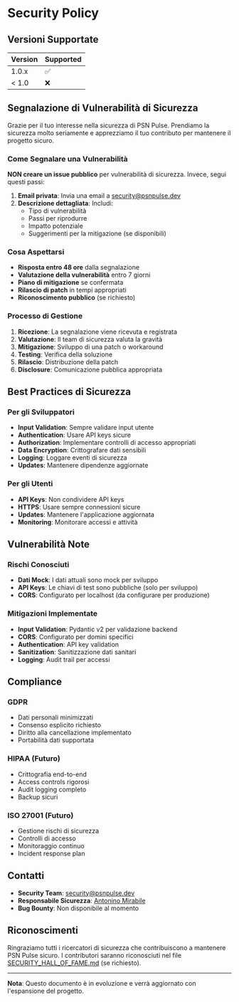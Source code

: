 # Security Policy

## Versioni Supportate

| Version | Supported          |
| ------- | ------------------ |
| 1.0.x   | :white_check_mark: |
| < 1.0   | :x:                |

## Segnalazione di Vulnerabilità di Sicurezza

Grazie per il tuo interesse nella sicurezza di PSN Pulse. Prendiamo la sicurezza molto seriamente e apprezziamo il tuo contributo per mantenere il progetto sicuro.

### Come Segnalare una Vulnerabilità

**NON creare un issue pubblico** per vulnerabilità di sicurezza. Invece, segui questi passi:

1. **Email privata**: Invia una email a [security@psnpulse.dev](mailto:security@psnpulse.dev)
2. **Descrizione dettagliata**: Includi:
   - Tipo di vulnerabilità
   - Passi per riprodurre
   - Impatto potenziale
   - Suggerimenti per la mitigazione (se disponibili)

### Cosa Aspettarsi

- **Risposta entro 48 ore** dalla segnalazione
- **Valutazione della vulnerabilità** entro 7 giorni
- **Piano di mitigazione** se confermata
- **Rilascio di patch** in tempi appropriati
- **Riconoscimento pubblico** (se richiesto)

### Processo di Gestione

1. **Ricezione**: La segnalazione viene ricevuta e registrata
2. **Valutazione**: Il team di sicurezza valuta la gravità
3. **Mitigazione**: Sviluppo di una patch o workaround
4. **Testing**: Verifica della soluzione
5. **Rilascio**: Distribuzione della patch
6. **Disclosure**: Comunicazione pubblica appropriata

## Best Practices di Sicurezza

### Per gli Sviluppatori

- **Input Validation**: Sempre validare input utente
- **Authentication**: Usare API keys sicure
- **Authorization**: Implementare controlli di accesso appropriati
- **Data Encryption**: Crittografare dati sensibili
- **Logging**: Loggare eventi di sicurezza
- **Updates**: Mantenere dipendenze aggiornate

### Per gli Utenti

- **API Keys**: Non condividere API keys
- **HTTPS**: Usare sempre connessioni sicure
- **Updates**: Mantenere l'applicazione aggiornata
- **Monitoring**: Monitorare accessi e attività

## Vulnerabilità Note

### Rischi Conosciuti

- **Dati Mock**: I dati attuali sono mock per sviluppo
- **API Keys**: Le chiavi di test sono pubbliche (solo per sviluppo)
- **CORS**: Configurato per localhost (da configurare per produzione)

### Mitigazioni Implementate

- **Input Validation**: Pydantic v2 per validazione backend
- **CORS**: Configurato per domini specifici
- **Authentication**: API key validation
- **Sanitization**: Sanitizzazione dati sanitari
- **Logging**: Audit trail per accessi

## Compliance

### GDPR
- Dati personali minimizzati
- Consenso esplicito richiesto
- Diritto alla cancellazione implementato
- Portabilità dati supportata

### HIPAA (Futuro)
- Crittografia end-to-end
- Access controls rigorosi
- Audit logging completo
- Backup sicuri

### ISO 27001 (Futuro)
- Gestione rischi di sicurezza
- Controlli di accesso
- Monitoraggio continuo
- Incident response plan

## Contatti

- **Security Team**: [security@psnpulse.dev](mailto:security@psnpulse.dev)
- **Responsabile Sicurezza**: [Antonino Mirabile](https://www.linkedin.com/in/antoninomirabile)
- **Bug Bounty**: Non disponibile al momento

## Riconoscimenti

Ringraziamo tutti i ricercatori di sicurezza che contribuiscono a mantenere PSN Pulse sicuro. I contributori saranno riconosciuti nel file [SECURITY_HALL_OF_FAME.md](SECURITY_HALL_OF_FAME.md) (se richiesto).

---

**Nota**: Questo documento è in evoluzione e verrà aggiornato con l'espansione del progetto. 